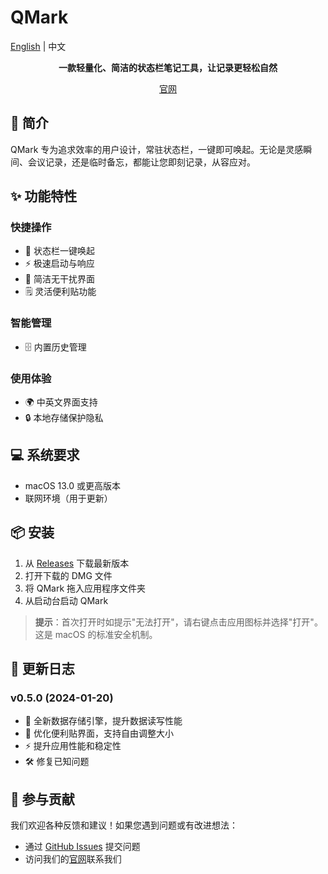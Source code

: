# QMark

[English](./README.md) | 中文

<div align="center">
    <p><strong>一款轻量化、简洁的状态栏笔记工具，让记录更轻松自然</strong></p>
    <p>
        <a href="https://qmark.ltd">官网</a>
    </p>
</div>

## 🚀 简介

QMark 专为追求效率的用户设计，常驻状态栏，一键即可唤起。无论是灵感瞬间、会议记录，还是临时备忘，都能让您即刻记录，从容应对。

## ✨ 功能特性

### 快捷操作
- 🎯 状态栏一键唤起
- ⚡️ 极速启动与响应
- 🎨 简洁无干扰界面
- 🗒️ 灵活便利贴功能

### 智能管理
- 🗄️ 内置历史管理

### 使用体验
- 🌍 中英文界面支持
- 🔒 本地存储保护隐私

## 💻 系统要求

- macOS 13.0 或更高版本
- 联网环境（用于更新）

## 📦 安装

1. 从 [Releases](https://github.com/Liamzai/QMark-releases/releases) 下载最新版本
2. 打开下载的 DMG 文件
3. 将 QMark 拖入应用程序文件夹
4. 从启动台启动 QMark

> **提示**：首次打开时如提示"无法打开"，请右键点击应用图标并选择"打开"。这是 macOS 的标准安全机制。

## 📝 更新日志

### v0.5.0 (2024-01-20)
- 🔄 全新数据存储引擎，提升数据读写性能
- 🎨 优化便利贴界面，支持自由调整大小
- ⚡️ 提升应用性能和稳定性
- 🛠️ 修复已知问题

## 🤝 参与贡献

我们欢迎各种反馈和建议！如果您遇到问题或有改进想法：

- 通过 [GitHub Issues](https://github.com/Liamzai/QMark-releases/issues) 提交问题
- 访问我们的[官网](https://qmark.ltd)联系我们